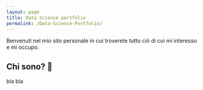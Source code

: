 ```yaml
---
layout: page
title: Data Science portfolio
permalink: /Data-Science-Portfolio/
---
```


Benvenuti nel mio sito personale in cui troverete tutto ciò di cui mi interesso e mi occupo.

## Chi sono? :thinking:
bla bla

